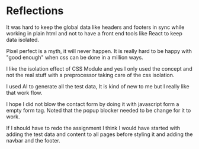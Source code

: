 # Reflections

It was hard to keep the global data like headers and footers in sync while working in plain html and not to
have a front end tools like React to keep data isolated.

Pixel perfect is a myth, it will never happen. It is really hard to be happy with "good enough" when css can be done in a million ways.

I like the isolation effect of CSS Module and yes I only used the concept and not the real stuff with a preprocessor taking care of the css isolation.

I used AI to generate all the test data, It is kind of new to me but I really like that work flow.

I hope I did not blow the contact form by doing it with javascript form a empty form tag. Noted that the popup blocker needed to be change for it to work.

If I should have to redo the assignment I think I would have started with adding the test data and content to all pages before styling it and adding the navbar and the footer. 